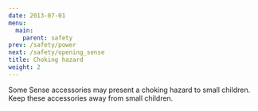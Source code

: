 ```yaml
---
date: 2013-07-01
menu:
  main:
    parent: safety
prev: /safety/power
next: /safety/opening_sense
title: Choking hazard
weight: 2
---
```




Some Sense accessories may present a choking hazard to small children. Keep these accessories away from small children.
